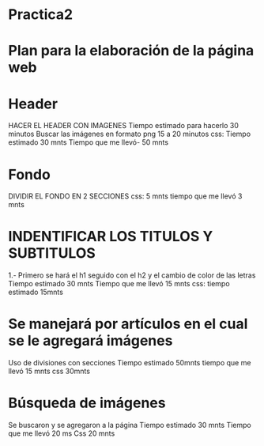 # Practica2
# Plan para la elaboración de la página web 

# Header 
HACER EL HEADER CON IMAGENES 
Tiempo estimado para hacerlo  30 minutos
Buscar las imágenes en formato png 15 a 20 minutos
css: Tiempo estimado 30 mnts
Tiempo que me llevó- 50 mnts

# Fondo
DIVIDIR EL FONDO EN 2 SECCIONES
css: 5 mnts
tiempo que me llevó 3 mnts

# INDENTIFICAR LOS TITULOS Y SUBTITULOS
1.- Primero se hará el h1 seguido con el h2  y el cambio de color de las letras
Tiempo estimado 30 mnts
Tiempo que me llevó 15 mnts
css: tiempo estimado 15mnts

# Se manejará por artículos en el cual se le agregará imágenes
Uso de divisiones con secciones
Tiempo estimado 50mnts
tiempo que me llevó 15 mnts
css 30mnts

# Búsqueda de imágenes
Se buscaron y se agregaron a la página 
Tiempo estimado  30 mnts
Tiempo que me llevó 20 ms
Css 20 mnts
